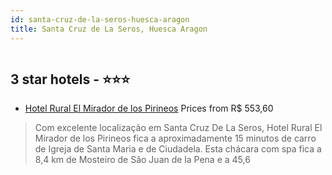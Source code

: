 ```yaml
---
id: santa-cruz-de-la-seros-huesca-aragon
title: Santa Cruz de La Seros, Huesca Aragon
---
```


<center><img src="https://i.travelapi.com/hotels/33000000/32520000/32518700/32518687/1387b3e6_b.jpg" alt="" /></center>


##  3 star hotels - ⭐️⭐️⭐️

-    [Hotel Rural El Mirador de los Pirineos](https://us.hurb.com/hotels/santa-cruz-de-la-seros/hotel-rural-el-mirador-de-los-pirineos-HT-03Y5?cmp=18055) Prices from R$ 553,60
   > Com excelente localização em Santa Cruz De La Seros, Hotel Rural El Mirador de los Pirineos fica a aproximadamente 15 minutos de carro de Igreja de Santa Maria e de Ciudadela.  Esta chácara com spa fica a 8,4 km de Mosteiro de São Juan de la Pena e a 45,6

